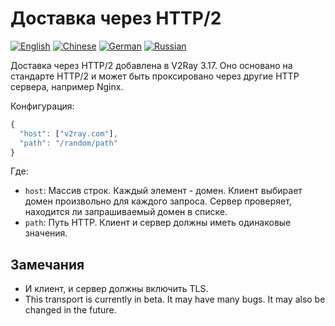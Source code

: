 # Доставка через HTTP/2 

[![English](../../resources/english.svg)](https://www.v2ray.com/en/configuration/transport/h2.html) [![Chinese](../../resources/chinese.svg)](https://www.v2ray.com/chapter_02/transport/h2.html) [![German](../../resources/german.svg)](https://www.v2ray.com/de/configuration/transport/h2.html) [![Russian](../../resources/russian.svg)](https://www.v2ray.com/ru/configuration/transport/h2.html)

Доставка через HTTP/2 добавлена в V2Ray 3.17. Оно основано на стандарте HTTP/2 и может быть проксировано через другие HTTP сервера, например Nginx.

Конфигурация:

```javascript
{
  "host": ["v2ray.com"],
  "path": "/random/path"
}
```

Где:

* `host`: Массив строк. Каждый элемент - домен. Клиент выбирает домен произвольно для каждого запроса. Сервер проверяет, находится ли запрашиваемый домен в списке.
* `path`: Путь HTTP. Клиент и сервер должны иметь одинаковые значения.

## Замечания

* И клиент, и сервер должны включить TLS.
* This transport is currently in beta. It may have many bugs. It may also be changed in the future.